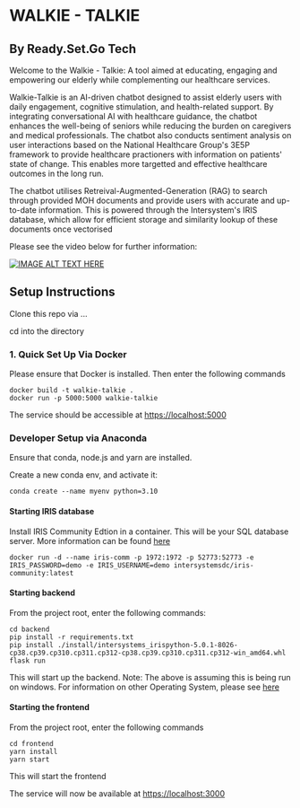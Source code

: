 # WALKIE - TALKIE
## By Ready.Set.Go Tech

Welcome to the Walkie - Talkie: A tool aimed at educating, engaging and empowering our elderly while
complementing our healthcare services.

Walkie-Talkie is an AI-driven chatbot designed to assist elderly users with daily engagement, cognitive stimulation, and health-related support. By integrating conversational AI with healthcare guidance, 
the chatbot enhances the well-being of seniors while reducing the burden on caregivers and medical professionals.
The chatbot also conducts sentiment analysis on user interactions based on the National Healthcare Group's 3E5P framework to provide healthcare practioners with information on patients' state of change. This enables more targetted and effective healthcare outcomes in the long run.

The chatbot utilises Retreival-Augmented-Generation (RAG) to search through provided MOH documents and provide users with accurate and up-to-date information.
This is powered through the Intersystem's IRIS database, which allow for efficient storage and similarity lookup of these documents once vectorised

Please see the video below for further information:

[![IMAGE ALT TEXT HERE](https://img.youtube.com/vi/Gzx_ZwWr_OU/0.jpg)](https://www.youtube.com/watch?v=Gzx_ZwWr_OU)

## Setup Instructions
Clone this repo via ...

cd into the directory

### 1. Quick Set Up Via Docker
Please ensure that Docker is installed.
Then enter the following commands

```
docker build -t walkie-talkie .
docker run -p 5000:5000 walkie-talkie
```
The service should be accessible at [https://localhost:5000](https://localhost:5000)

### Developer Setup via Anaconda
Ensure that conda, node.js and yarn are installed.

Create a new conda env, and activate it:
```
conda create --name myenv python=3.10
```

#### Starting IRIS database
Install IRIS Community Edtion in a container. This will be your SQL database server. More information can be found [here](https://github.com/intersystems-community/hackathon-2024/tree/main)
```
docker run -d --name iris-comm -p 1972:1972 -p 52773:52773 -e IRIS_PASSWORD=demo -e IRIS_USERNAME=demo intersystemsdc/iris-community:latest
```

#### Starting backend
From the project root, enter the following commands:
```
cd backend
pip install -r requirements.txt
pip install ./install/intersystems_irispython-5.0.1-8026-cp38.cp39.cp310.cp311.cp312-cp38.cp39.cp310.cp311.cp312-win_amd64.whl
flask run
```
This will start up the backend. Note: The above is assuming this is being run on windows. For information on other Operating System, please see [here](https://github.com/intersystems-community/hackathon-2024/tree/main)

#### Starting the frontend
From the project root, enter the following commands
```
cd frontend
yarn install
yarn start
```
This will start the frontend

The service will now be available at [https://localhost:3000](https://localhost:3000)


